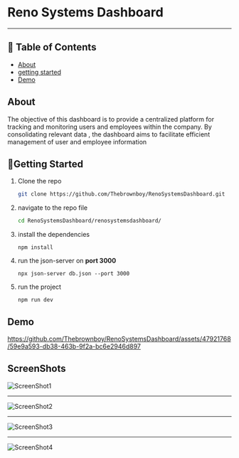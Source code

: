 # Reno Systems Dashboard

------



## 📝 Table of Contents

- [About](#about)
- [getting started](#start)
- [Demo](#demo)





## About 

The objective of this dashboard is to provide a centralized platform for tracking and monitoring users and employees within the company. By consolidating relevant data , the dashboard aims to facilitate efficient management of user and employee information





## 🏁Getting Started <a name = "start"></a>



1. Clone the repo 

   ```bash
   git clone https://github.com/Thebrownboy/RenoSystemsDashboard.git
   ```

2. navigate to the repo file 

   ```bash
   cd RenoSystemsDashboard/renosystemsdashboard/
   ```

3. install the dependencies 

   ```
   npm install 
   ```

4. run the json-server on **port 3000**

   ```
   npx json-server db.json --port 3000
   ```

5. run the project 

   ```
   npm run dev 
   ```

   


## Demo  <a name = "demo"></a>


https://github.com/Thebrownboy/RenoSystemsDashboard/assets/47921768/59e9a593-db38-463b-9f2a-bc6e2946d897


## ScreenShots <a name="screenshots">




![ScreenShot1](https://github.com/Thebrownboy/RenoSystemsDashboard/assets/47921768/cfc1b546-3062-4767-864c-000affcf83ff)

<hr>

![ScreenShot2](https://github.com/Thebrownboy/RenoSystemsDashboard/assets/47921768/3f718698-f90a-49cd-ae59-7d48833e912b)

<hr>


![ScreenShot3](https://github.com/Thebrownboy/RenoSystemsDashboard/assets/47921768/cbde2eb3-aab3-41fb-9a47-4cd0b1c29fad)

<hr>

![ScreenShot4](https://github.com/Thebrownboy/RenoSystemsDashboard/assets/47921768/1b0f87bc-5268-413e-b1d0-39d5bbd95f20)










